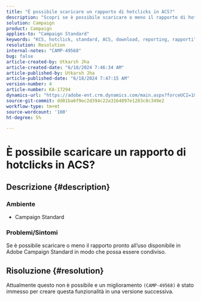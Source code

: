 ```yaml
---
title: "È possibile scaricare un rapporto di hotclicks in ACS?"
description: "Scopri se è possibile scaricare o meno il rapporto di hotclick pronto all’uso disponibile in Adobe Campaign Standard."
solution: Campaign
product: Campaign
applies-to: "Campaign Standard"
keywords: "KCS, hotclick, standard, ACS, download, reporting, rapporti"
resolution: Resolution
internal-notes: "CAMP-49568"
bug: false
article-created-by: Utkarsh Jha
article-created-date: "6/18/2024 7:46:34 AM"
article-published-by: Utkarsh Jha
article-published-date: "6/18/2024 7:47:15 AM"
version-number: 4
article-number: KA-17294
dynamics-url: "https://adobe-ent.crm.dynamics.com/main.aspx?forceUCI=1&pagetype=entityrecord&etn=knowledgearticle&id=7b36abe0-462d-ef11-840b-6045bd06eea5"
source-git-commit: dd01ba6f9ec2d394c22a3164897e1283c8c349e2
workflow-type: tm+mt
source-wordcount: '100'
ht-degree: 5%

---
```


# È possibile scaricare un rapporto di hotclicks in ACS?

## Descrizione {#description}


### <b>Ambiente</b>

- Campaign Standard




### <b>Problemi/Sintomi</b>

Se è possibile scaricare o meno il rapporto pronto all’uso disponibile in Adobe Campaign Standard in modo che possa essere condiviso.


## Risoluzione {#resolution}


Attualmente questo non è possibile e un miglioramento `(CAMP-49568)` è stato immesso per creare questa funzionalità in una versione successiva.


